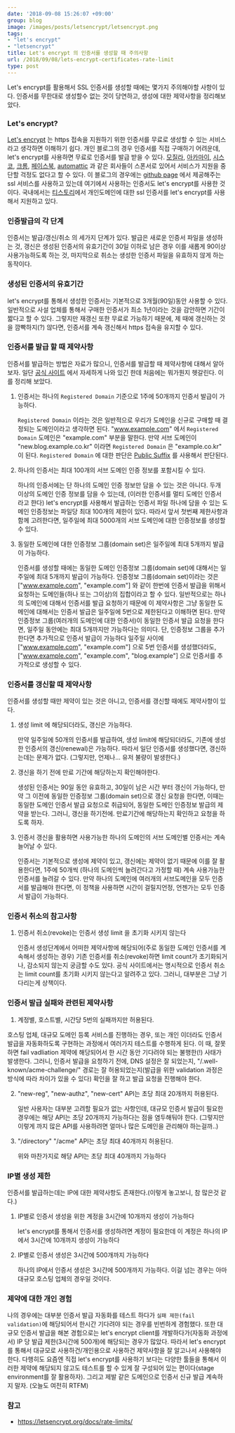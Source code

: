 ```yaml
---
date: '2018-09-08 15:26:07 +09:00'
group: blog
image: /images/posts/letsencrypt/letsencrypt.png
tags:
- "let's encrypt"
- "letsencrypt"
title: Let's encrypt 의 인증서를 생성할 때 주의사항
url: /2018/09/08/lets-encrypt-certificates-rate-limit
type: post
---
```


Let's encrypt를 활용해서 SSL 인증서를 생성할 때에는 몇가지 주의해야할 사항이 있다. 인증서를 무한대로 생성할수 없는 것이 당연하고, 생성에 대한 제약사항을 정리해보았다.

<!--more-->

### Let's encrypt?

[Let's encrypt](https://letsencrypt.org/) 는 https 접속을 지원하기 위한 인증서를 무료로 생성할 수 있는 서비스라고 생각하면 이해하기 쉽다. 개인 블로그의 경우 인증서를 직접 구매하기 어려운데,
let's encrypt를 사용하면 무료로 인증서를 발급 받을 수 있다. [모질라](https://www.mozilla.org/), [아카마이](https://www.akamai.com/), [시스코](https://www.cisco.com/),
[크롬](https://www.google.com/chrome/), [페이스북](https://www.facebook.com/), [automattic](https://automattic.com/) 과 같은 회사들이 스폰서로 있어서 서비스가 지원을 중단할 걱정도 없다고 할 수 있다.
이 블로그의 경우에는 [github page](https://pages.github.com/) 에서 제공해주는 ssl 서비스를 사용하고 있는데 여기에서 사용하는 인증서도 let's encrypt를 사용한 것이다.
국내에서는 [티스토리](https://www.tistory.com)에서 개인도메인에 대한 ssl 인증서를 let's encrypt를 사용해서 지원하고 있다.

### 인증발급의 각 단계

인증서는 발급/갱신/취소 의 세가지 단계가 있다. 발급은 새로운 인증서 파일을 생성하는 것, 갱신은 생성된 인증서의 유효기간이 30일 이하로 남은 경우 이를 새롭게 90이상 사용가능하도록 하는 것,
마지막으로 취소는 생성한 인증서 파일을 유효하지 않게 하는 동작이다.

### 생성된 인증서의 유효기간

let's encrypt를 통해서 생성한 인증서는 기본적으로 3개월(90일)동안 사용할 수 있다. 일반적으로 사설 업체를 통해서 구매한 인증서가 최소 1년이라는 것을 감안하면 기간이 짧다고 할 수 있다.
그렇지만 재갱신 또한 무료로 가능하기 때문에, 제 때에 갱신하는 것을 깜빡하지(?) 않다면, 인증서를 계속 갱신해서 https 접속을 유지할 수 있다.

### 인증서를 발급 할 때 제약사항

인증서를 발급하는 방법은 자료가 많으니, 인증서를 발급할 때 제약사항에 대해서 알아보자. 일단 [공식 사이트](https://letsencrypt.org/docs/rate-limits/) 에서 자세하게 나와 있긴 한데
처음에는 뭐가뭔지 헷갈린다. 이를 정리해 보았다.

1. 인증서는 하나의 `Registered Domain` 기준으로 1주에 50개까지 인증서 발급이 가능하다.

    `Registered Domain` 이라는 것은 일반적으로 우리가 도메인을 신규로 구매할 때 결정되는 도메인이라고 생각하면 된다.
"www.example.com" 에서 `Registered Domain` 도메인은 "example.com" 부분을 말한다.
만약 서브 도메인이 "new.blog.example.co.kr" 이라면 `Registered Domain` 은 "example.co.kr" 이 된다. `Registered Domain` 에 대한 판단은
[Public Suffix](https://publicsuffix.org/) 를 사용해서 판단된다.

2. 하나의 인증서는 최대 100개의 서브 도메인 인증 정보를 포함시킬 수 있다.

    하나의 인증서에는 단 하나의 도메인 인증 정보만 담을 수 있는 것은 아니다. 두개 이상의 도메인 인증 정보를 담을 수 있는데, (이러한 인증서를 멀티 도메인 인증서 라고 한다)
let's encrypt를 사용해서 발급하는 인증서 파일 하나에 담을 수 있는 도메인 인증정보는 파일당 최대 100개의 제한이 있다. 따라서 앞서 첫번째 제한사항과 함께 고려한다면,
일주일에 최대 5000개의 서브 도메인에 대한 인증정보를 생성할 수 있다.

3. 동일한 도메인에 대한 인증정보 그룹(domain set)은 일주일에 최대 5개까지 발급이 가능하다.

    인증서를 생성할 때에는 동일한 도메인 인증정보 그룹(domain set)에 대해서는 일주일에 최대 5개까지 발급이 가능하다.
인증정보 그룹(domain set)이라는 것은 ["www.example.com", "example.com"] 와 같이 한번에 인증서 발급을 위해서 요청하는 도메인들(하나 또는 그이상)의 집합이라고 할 수 있다.
일반적으로는 하나의 도메인에 대해서 인증서를 발급 요청하기 때문에 이 제약사항은 그냥 동일한 도메인에 대해서는 인증서 발급은 일주일에 5번으로 제한된다고 이해하면 된다.
만약 인증정보 그룹(여러개의 도메인에 대한 인증서)이 동일한 인증서 발급 요청을 한다면, 일주일 동안에는 최대 5개까지만 가능하다는 의미다. 단, 인증정보 그룹을 추가한다면 추가적으로 인증서 발급이 가능하다
일주일 사이에 ["www.example.com", "example.com"] 으로 5번 인증서를 생성했더라도, ["www.example.com", "example.com", "blog.example"] 으로 인증서를 추가적으로 생성할 수 있다.

### 인증서를 갱신할 때 제약사항

인증서를 생성할 때만 제약이 있는 것은 아니고, 인증서를 갱신할 때에도 제약사항이 있다.

1. 생성 limit 에 해당되더라도, 갱신은 가능하다.

    만약 일주일에 50개의 인증서를 발급하여, 생성 limit에 해당되더라도, 기존에 생성한 인증서의 갱신(renewal)은 가능하다. 따라서 일단 인증서를 생성했다면, 갱신하는데는 문제가 없다.
(그렇지만, 언제나... 유저 불량이 발생한다.)

2. 갱신을 하기 전에 만료 기간에 해당하는지 확인해야한다.

    생성된 인증서는 90일 동안 유효하고, 30일이 남은 시간 부터 갱신이 가능하다, 만약 그 이전에 동일한 인증정보 그룹(domain set)으로 갱신 요청을 한다면,
이때는 동일한 도메인 인증서 발급 요청으로 취급되어, 동일한 도메인 인증정보 발급의 제약을 받는다. 그러니, 갱신을 하기전에. 만료기간에 해당하는지 확인하고 요청을 하도록 하자.

3. 인증서 갱신을 활용하면 사용가능한 하나의 도메인의 서브 도메인별 인증서는 계속 늘어날 수 있다.

    인증서는 기본적으로 생성에 제약이 있고, 갱신에는 제약이 없기 때문에 이를 잘 활용한다면, 1주에 50개씩 (하나의 도메인씩 늘려간다고 가정할 때) 계속 사용가능한 인증서를 늘려갈 수 있다.
만약 하나의 도메인에 여러개의 서브도메인을 모두 인증서를 발급해야 한다면, 이 정책을 사용하면 시간이 걸릴지언정, 언젠가는 모두 인증서 발급이 가능하다.

### 인증서 취소의 참고사항

1. 인증서 취소(revoke)는 인증서 생성 limit 을 초기화 시키지 않는다

    인증서 생성단계에서 어떠한 제약사항에 해당되어(주로 동일한 도메인 인증서를 계속해서 생성하는 경우) 기존 인증서를 취소(revoke)하면 limit count가 초기화되거나, 감소되지 않는지
궁금할 수도 있다. 공식 사이트에서는 명시적으로 인증서 취소는 limit count를 초기화 시키지 않는다고 알려주고 있다. 그러니, 대부분은 그냥 기다리는게 상책이다.

### 인증서 발급 실패와 관련된 제약사항

1. 계정별, 호스트별, 시간당 5번의 실패까지만 허용된다.

  호스팅 업체, 대규모 도메인 등록 서비스를 진행하는 경우, 또는 개인 이더라도 인증서 발급을 자동화하도록 구현하는 과정에서 여러가지 테스트를 수행하게 된다.
이 때, 잘못하면 fail vadliation 제약에 해당되어서 한 시간 동안 기다려야 되는 불행한(!) 사태가 발생한다. 그러니, 인증서 발급을 요청하기 전에, DNS 설정은 잘 되었는지,
"/.well-known/acme-challenge/" 경로는 잘 허용되었는지(발급을 위한 validation 과정은 방식에 따라 차이가 있을 수 있다) 확인을 잘 하고 발급 요청을 진행해야 한다.

2. "new-reg", "new-authz", "new-cert" API는 초당 최대 20개까지 허용된다.

   일반 사용자는 대부분 고려할 필요가 없는 사항인데, 대규모 인증서 발급이 필요한 경우에는 해당 API는 초당 20개까지 가능하다는 점을 염두해둬야 한다.
(그렇지만 이렇게 까지 많은 API를 사용하려면 얼마나 많은 도메인을 관리해야 하는걸까..)

3. "/directory" "/acme" API는 초당 최대 40개까지 허용된다.

    위와 마찬가지로 해당 API는 초당 최대 40개까지 가능하다

### IP별 생성 제한

인증서를 발급하는데는 IP에 대한 제약사항도 존재한다.(이렇게 놓고보니, 참 많은것 같다.)

1. IP별로 인증서 생성을 위한 계정을 3시간에 10개까지 생성이 가능하다

    let's encrypt를 통해서 인증서를 생성하려면 계정이 필요한데 이 계정은 하나의 IP에서 3시간에 10개까지 생성이 가능하다

2. IP별로 인증서 생성은 3시간에 500개까지 가능하다

    하나의 IP에서 인증서 생성은 3시간에 500개까지 가능하다. 이걸 넘는 경우는 아마 대규모 호스팅 업체의 경우일 것이다.

### 제약에 대한 개인 경험

나의 경우에는 대부분 인증서 발급 자동화를 테스트 하다가 `실패 제한(fail validation)`에 해당되어서 한시간 기다려야 되는 경우를 빈번하게 경험했다.
또한 대규모 인증서 발급을 해본 경험으로는 let's encrypt client를 개발하다가(자동화 과정에서) IP 당 발급 제한(3시간에 500개)에 해당되는 경우가 많았다.
따라서 let's encrypt를 통해서 대규모로 사용하건/개인용으로 사용하건 제약사항을 잘 알고나서 사용해야 한다. 다행히도 요즘엔 직접 let's encrypt를 사용하기 보다는
다양한 툴들을 통해서 이러한 제약에 해당되지 않고도 테스트를 할 수 있게 잘 구성되어 있는 편이다(stage environment를 잘 활용하자).
그리고 제발 같은 도메인으로 인증서 신규 발급 계속하지 말자. (오늘도 여전히 RTFM)


### 참고

- https://letsencrypt.org/docs/rate-limits/
